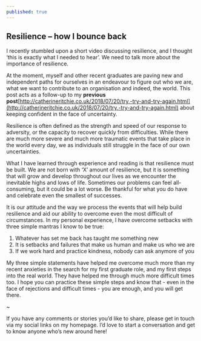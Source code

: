 ```yaml
---
published: true
---
```

## Resilience – how I bounce back

I recently stumbled upon a short video discussing resilience, and I thought ‘this is exactly what I needed to hear’. We need to talk more about the importance of resilience.

At the moment, myself and other recent graduates are paving new and independent paths for ourselves in an endeavour to figure out who we are, what we want to contribute to an organisation and indeed, the world. This post acts as a follow-up to my **previous post**[http://catherineritchie.co.uk/2018/07/20/try,-try-and-try-again.html](http://catherineritchie.co.uk/2018/07/20/try,-try-and-try-again.html) about keeping confident in the face of uncertainty. 

Resilience is often defined as the strength and speed of our response to adversity, or the capacity to recover quickly from difficulties. While there are much more severe and much more traumatic events that take place in the world every day, we as individuals still struggle in the face of our own uncertainties. 

What I have learned through experience and reading is that resilience must be built. We are not born with ‘X’ amount of resilience, but it is something that will grow and develop throughout our lives as we encounter the inevitable highs and lows of life. Sometimes our problems can feel all-consuming, but it could be a lot worse. Be thankful for what you do have and celebrate even the smallest of successes. 

It is our attitude and the way we process the events that will help build resilience and aid our ability to overcome even the most difficult of circumstances. In my personal experience, I have overcome setbacks with three simple mantras I know to be true: 

1.	Whatever has set me back has taught me something new 
2.	It is setbacks and failures that make us human and make us who we are 
3.	If we work hard and practice kindness, nobody can ask anymore of you 

My three simple statements have helped me overcome much more than my recent anxieties in the search for my first graduate role, and my first steps into the real world. They have helped me through much more difficult times too. I hope you can practice these simple steps and know that - even in the face of rejections and difficult times - you are enough, and you will get there. 

~ 

If you have any comments or stories you’d like to share, please get in touch via my social links on my homepage. I’d love to start a conversation and get to know anyone who’s new around here!
